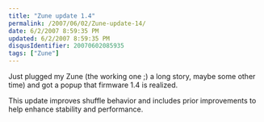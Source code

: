```yaml
---
title: "Zune update 1.4"
permalink: /2007/06/02/Zune-update-14/
date: 6/2/2007 8:59:35 PM
updated: 6/2/2007 8:59:35 PM
disqusIdentifier: 20070602085935
tags: ["Zune"]
---
```

Just plugged my Zune (the working one ;) a long story, maybe some other time) and got a popup that firmware 1.4 is realized.

This update improves shuffle behavior and includes prior improvements to help enhance stability and performance.
